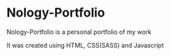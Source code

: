 # Nology-Portfolio

Nology-Portfolio is a personal portfolio of my work

It was created using HTML, CSS(SASS) and Javascript
